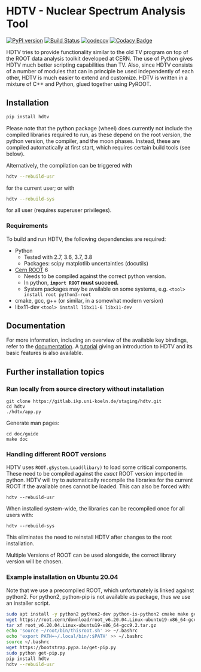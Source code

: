 # HDTV - Nuclear Spectrum Analysis Tool

[![PyPI version](https://badge.fury.io/py/hdtv.svg)](https://badge.fury.io/py/hdtv)
[![Build Status](https://travis-ci.org/janmayer/hdtv.svg?branch=master)](https://travis-ci.org/janmayer/hdtv)
[![codecov](https://codecov.io/gh/janmayer/hdtv/branch/master/graph/badge.svg)](https://codecov.io/gh/janmayer/hdtv)
[![Codacy Badge](https://api.codacy.com/project/badge/Grade/d54b84b35f834cb9a73a89a5ea67a8bf)](https://app.codacy.com/manual/janmayer/hdtv/dashboard)

HDTV tries to provide functionality similar to the old TV program
on top of the ROOT data analysis toolkit developed at CERN. The use
of Python gives HDTV much better scripting capabilities than TV.
Also, since HDTV consists of a number of modules that can in principle
be used independently of each other, HDTV is much easier to extend and
customize. HDTV is written in a mixture of C++ and Python, glued
together using PyROOT.


## Installation

```sh
pip install hdtv
```

Please note that the python package (wheel) does currently not include the compiled libraries required to run, as these depend on the root version, the python version, the compiler, and the moon phases.
Instead, these are compiled automatically at first start, which requires certain build tools (see below).

Alternatively, the compilation can be triggered with
```sh
hdtv --rebuild-usr
```
for the current user; or with
```sh
hdtv --rebuild-sys
```
for all user (requires superuser privileges).


### Requirements
To build and run HDTV, the following dependencies are required:

* Python
	- Tested with 2.7, 3.6, 3.7, 3.8
	- Packages: scipy matplotlib uncertainties (docutils)
* [Cern ROOT](https://root.cern/) 6
    - Needs to be compiled against the correct python version.
    - In python, **`import ROOT` must succeed.**
    - System packages may be available on some systems, e.g. `<tool> install root python3-root`
* cmake, gcc, g++ (or similar, in a somewhat modern version)
* libx11-dev `<tool> install libx11-6 libx11-dev`


## Documentation
For more information, including an overview of the available key
bindings, refer to the [documentation](doc/guide/hdtv.rst).
A [tutorial](doc/guide/hdtv-tutorial.rst) giving an introduction
to HDTV and its basic features is also available.


## Further installation topics

### Run locally from source directory without installation

```
git clone https://gitlab.ikp.uni-koeln.de/staging/hdtv.git
cd hdtv
./hdtv/app.py
```

Generate man pages:

```
cd doc/guide
make doc
```


### Handling different ROOT versions

HDTV uses `ROOT.gSystem.Load(libary)` to load some critical
components. These need to be compiled against the *exact* ROOT
version imported in python. HDTV will try to automatically recompile
the libraries for the current ROOT if the available ones cannot
be loaded. This can also be forced with:

`hdtv --rebuild-usr`

When installed system-wide, the libraries can be recompiled once for
all users with:

`hdtv --rebuild-sys`

This eliminates the need to reinstall HDTV after changes to the root
installation.

Multiple Versions of ROOT can be used alongside, the correct library
version will be chosen.



### Example installation on Ubuntu 20.04

Note that we use a precompiled ROOT, which unfortunately is linked against python2.
For python2, python-pip is not available as package, thus we use an installer script.

```sh
sudo apt install -y python2 python2-dev python-is-python2 cmake make gcc g++ libx11-dev
wget https://root.cern/download/root_v6.20.04.Linux-ubuntu19-x86_64-gcc9.2.tar.gz
tar xf root_v6.20.04.Linux-ubuntu19-x86_64-gcc9.2.tar.gz
echo 'source ~/root/bin/thisroot.sh' >> ~/.bashrc
echo 'export PATH=~/.local/bin/:$PATH' >> ~/.bashrc
source ~/.bashrc
wget https://bootstrap.pypa.io/get-pip.py
sudo python get-pip.py
pip install hdtv
hdtv --rebuild-usr
```
